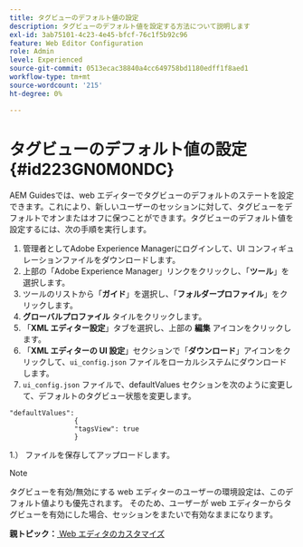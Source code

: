 ```yaml
---
title: タグビューのデフォルト値の設定
description: タグビューのデフォルト値を設定する方法について説明します
exl-id: 3ab75101-4c23-4e45-bfcf-76c1f5b92c96
feature: Web Editor Configuration
role: Admin
level: Experienced
source-git-commit: 0513ecac38840a4cc649758bd1180edff1f8aed1
workflow-type: tm+mt
source-wordcount: '215'
ht-degree: 0%

---
```


# タグビューのデフォルト値の設定 {#id223GN0M0NDC}

AEM Guidesでは、web エディターでタグビューのデフォルトのステートを設定できます。これにより、新しいユーザーのセッションに対して、タグビューをデフォルトでオンまたはオフに保つことができます。タグビューのデフォルト値を設定するには、次の手順を実行します。

1. 管理者としてAdobe Experience Managerにログインして、UI コンフィギュレーションファイルをダウンロードします。
1. 上部の「Adobe Experience Manager」リンクをクリックし、「**ツール**」を選択します。
1. ツールのリストから「**ガイド**」を選択し、「**フォルダープロファイル**」をクリックします。
1. **グローバルプロファイル** タイルをクリックします。
1. 「**XML エディター設定**」タブを選択し、上部の **編集** アイコンをクリックします。
1. 「**XML エディターの UI 設定**」セクションで「**ダウンロード**」アイコンをクリックして、`ui_config.json` ファイルをローカルシステムにダウンロードします。
1. `ui_config.json` ファイルで、defaultValues セクションを次のように変更して、デフォルトのタグビュー状態を変更します。

```
"defaultValues":
                {
                "tagsView": true
                }
```

1.） ファイルを保存してアップロードします。

>[!NOTE]
>
> タグビューを有効/無効にする web エディターのユーザーの環境設定は、このデフォルト値よりも優先されます。 そのため、ユーザーが web エディターからタグビューを有効にした場合、セッションをまたいで有効なままになります。

**親トピック：**[ Web エディタのカスタマイズ ](conf-web-editor.md)
